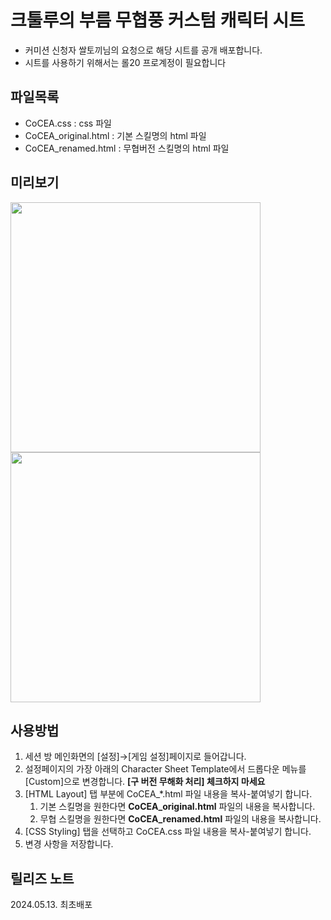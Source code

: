 # 크툴루의 부름 무협풍 커스텀 캐릭터 시트
* 커미션 신청자 쌀토끼님의 요청으로 해당 시트를 공개 배포합니다.
* 시트를 사용하기 위해서는 롤20 프로계정이 필요합니다

## 파일목록
* CoCEA.css		: css 파일
* CoCEA_original.html	: 기본 스킬명의 html 파일
* CoCEA_renamed.html	: 무협버전 스킬명의 html 파일

## 미리보기
<img src="https://github.com/alledaten/Roll20_custom_sheets/assets/44220777/aede5273-f41a-47de-b9d4-de37922170a2" height="400" />
<img src="https://github.com/alledaten/Roll20_custom_sheets/assets/44220777/56d171db-65bb-4172-a2a9-dbad7b812334" height="400" />

## 사용방법
1. 세션 방 메인화면의 [설정]→[게임 설정]페이지로 들어갑니다.
2. 설정페이지의 가장 아래의 Character Sheet Template에서 드롭다운 메뉴를 [Custom]으로 변경합니다.
   **[구 버전 무해화 처리] 체크하지 마세요**
3. [HTML Layout] 탭 부분에 CoCEA_*.html 파일 내용을 복사-붙여넣기 합니다.
   1. 기본 스킬명을 원한다면 **CoCEA_original.html** 파일의 내용을 복사합니다.
   2. 무협 스킬명을 원한다면 **CoCEA_renamed.html** 파일의 내용을 복사합니다.
4. [CSS Styling] 탭을 선택하고 CoCEA.css 파일 내용을 복사-붙여넣기 합니다.
5. 변경 사항을 저장합니다.

## 릴리즈 노트
2024.05.13. 최초배포
